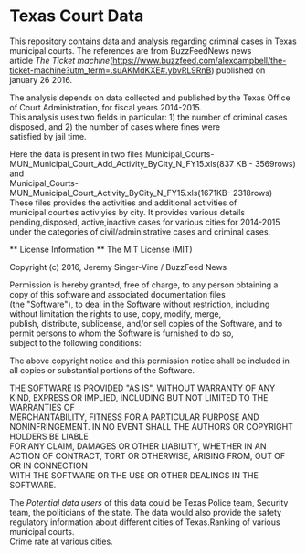 # Texas Court Data

This repository contains data and analysis regarding criminal cases in Texas municipal courts. The references are from BuzzFeedNews news  
article _The Ticket machine_(https://www.buzzfeed.com/alexcampbell/the-ticket-machine?utm_term=.suAKMdKXE#.ybvRL9RnB) published on   
january 26 2016.

The analysis depends on data collected and published by the Texas Office of Court Administration, for fiscal years 2014-2015.   
This analysis uses two fields in particular: 1) the number of criminal cases disposed, and 2) the number of cases where fines were  
satisfied by jail time.

Here the data is present in two files Municipal_Courts-MUN_Municipal_Court_Add_Activity_ByCity_N_FY15.xls(837 KB - 3569rows) and   
Municipal_Courts-MUN_Municipal_Court_Activity_ByCity_N_FY15.xls(1671KB- 2318rows) These files provides the activities and additional activities of  
municipal courties activiyies by city. It provides various details pending,disposed, active,inactive cases for various cities for 2014-2015  
under the categories of civil/administrative cases and criminal cases. 

** License Information **
The MIT License (MIT)

Copyright (c) 2016, Jeremy Singer-Vine / BuzzFeed News

Permission is hereby granted, free of charge, to any person obtaining a copy of this software and associated documentation files  
(the "Software"), to deal in the Software without restriction, including without limitation the rights to use, copy, modify, merge,  
publish, distribute, sublicense, and/or sell copies of the Software, and to permit persons to whom the Software is furnished to do so,  
subject to the following conditions:

The above copyright notice and this permission notice shall be included in all copies or substantial portions of the Software.

THE SOFTWARE IS PROVIDED "AS IS", WITHOUT WARRANTY OF ANY KIND, EXPRESS OR IMPLIED, INCLUDING BUT NOT LIMITED TO THE WARRANTIES OF   
MERCHANTABILITY, FITNESS FOR A PARTICULAR PURPOSE AND NONINFRINGEMENT. IN NO EVENT SHALL THE  AUTHORS OR COPYRIGHT HOLDERS BE LIABLE   
FOR ANY CLAIM, DAMAGES OR OTHER LIABILITY, WHETHER IN AN ACTION OF CONTRACT, TORT OR OTHERWISE, ARISING FROM, OUT OF OR IN CONNECTION  
WITH THE SOFTWARE OR THE USE OR OTHER DEALINGS IN THE SOFTWARE.

The _Potential data users_ of this data could be Texas Police team, Security team, the politicians of the state. 
The data would also provide the safety regulatory information about different cities of Texas.Ranking of various municipal courts.  
Crime rate at various cities.





